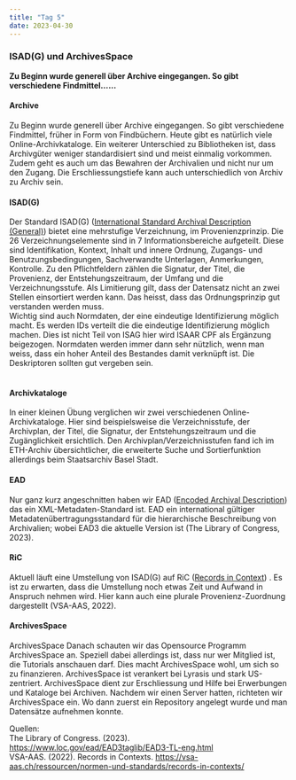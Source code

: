 ```yaml
---
title: "Tag 5"
date: 2023-04-30
---
```


### ISAD(G) und ArchivesSpace 
**Zu Beginn wurde generell über Archive eingegangen. So gibt verschiedene Findmittel…...**



#### **Archive**
Zu Beginn wurde generell über Archive eingegangen. So gibt verschiedene Findmittel, früher in Form von Findbüchern. Heute gibt es natürlich viele Online-Archivkataloge. Ein weiterer Unterschied zu Bibliotheken ist, dass Archivgüter weniger standardisiert sind und meist einmalig vorkommen. Zudem geht es auch um das Bewahren der Archivalien und nicht nur um den Zugang. Die Erschliessungstiefe kann auch unterschiedlich von Archiv zu Archiv sein. 

#### **ISAD(G)**
Der Standard ISAD(G) (<a href="https://www.ica.org/sites/default/files/CBPS_2000_Guidelines_ISAD%28G%29_Second-edition_DE.pdf">International Standard Archival Description (General)</a>)  bietet eine mehrstufige Verzeichnung, im Provenienzprinzip. Die 26 Verzeichnungselemente sind in 7 Informationsbereiche aufgeteilt. Diese sind Identifikation, Kontext, Inhalt und innere Ordnung, Zugangs- und Benutzungsbedingungen, Sachverwandte Unterlagen, Anmerkungen, Kontrolle. Zu den Pflichtfeldern zählen die Signatur, der Titel, die Provenienz, der Entstehungszeitraum, der Umfang und die Verzeichnungsstufe. 
Als Limitierung gilt, dass der Datensatz nicht an zwei Stellen einsortiert werden kann. Das heisst, dass das Ordnungsprinzip gut verstanden werden muss. 
<br>
Wichtig sind auch Normdaten, der eine eindeutige Identifizierung möglich macht. Es werden IDs verteilt die die eindeutige Identifizierung möglich machen. Dies ist nicht Teil von ISAG hier wird ISAAR CPF als Ergänzung beigezogen. Normdaten werden immer dann sehr nützlich, wenn man weiss, dass ein hoher Anteil des Bestandes damit verknüpft ist. Die Deskriptoren sollten gut vergeben sein.  
<br>
#### **Archivkataloge**
In einer kleinen Übung verglichen wir zwei verschiedenen Online-Archivkataloge. Hier sind beispielsweise die Verzeichnisstufe, der Archivplan, der Titel, die Signatur, der Entstehungszeitraum und die Zugänglichkeit ersichtlich. Den Archivplan/Verzeichnisstufen fand ich im ETH-Archiv übersichtlicher, die erweiterte Suche und Sortierfunktion allerdings beim Staatsarchiv Basel Stadt. 
<br>
#### **EAD**
Nur ganz kurz angeschnitten haben wir EAD (<a href="https://www.loc.gov/ead/">Encoded Archival Description</a>)  das ein XML-Metadaten-Standard ist. EAD ein international gültiger Metadatenübertragungsstandard für die hierarchische Beschreibung von Archivalien; wobei EAD3 die aktuelle Version ist (The Library of Congress, 2023).
<br>
#### **RiC** 
Aktuell läuft eine Umstellung von ISAD(G) auf RiC (<a href="https://vsa-aas.ch/ressourcen/normen-und-standards/records-in-contexts/">Records in Context</a>) . Es ist zu erwarten, dass die Umstellung noch etwas Zeit und Aufwand in Anspruch nehmen wird. Hier kann auch eine plurale Provenienz-Zuordnung dargestellt (VSA-AAS, 2022).
<br/>
#### **ArchivesSpace**
ArchivesSpace
Danach schauten wir das Opensource Programm ArchivesSpace an. Speziell dabei allerdings ist, dass nur wer Mitglied ist, die Tutorials anschauen darf. Dies macht ArchivesSpace wohl, um sich so zu finanzieren. ArchivesSpace ist verankert bei Lyrasis und stark US-zentriert. ArchivesSpace dient zur Erschliessung und Hilfe bei Erwerbungen und Kataloge bei Archiven. Nachdem wir einen Server hatten, richteten wir ArchivesSpace ein. Wo dann zuerst ein Repository angelegt wurde und man Datensätze aufnehmen konnte.
<br>

Quellen: <br>
The Library of Congress. (2023). https://www.loc.gov/ead/EAD3taglib/EAD3-TL-eng.html
<br>
VSA-AAS. (2022). Records in Contexts. https://vsa-aas.ch/ressourcen/normen-und-standards/records-in-contexts/

